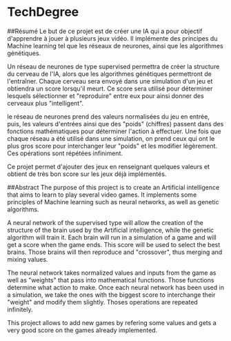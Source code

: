 # TechDegree

##Résumé
Le but de ce projet est de créer une IA qui a pour objectif d'apprendre à jouer à plusieurs jeux vidéo. Il implémente des principes du Machine learning tel que les réseaux de neurones, ainsi que les algorithmes génétiques.

Un réseau de neurones de type supervised permettra de créer la structure du cerveau de l'IA, alors que les algorithmes génétiques permettront de l'entraîner. Chaque cerveau sera envoyé dans une simulation d'un jeu et obtiendra un score lorsqu'il meurt. Ce score sera utilisé pour déterminer lesquels sélectionner et "reproduire" entre eux pour ainsi donner des cerveaux plus "intelligent".

le réseau de neurones prend des valeurs normalisées du jeu en entrée, puis, les valeurs d'entrées ainsi que des "poids" (chiffres) passent dans des fonctions mathématiques pour déterminer l'action à effectuer. Une fois que chaque réseau a été utilisé dans une simulation, on prend ceux qui ont le plus gros score pour interchanger leur "poids" et les modifier légèrement. Ces opérations sont répétées infiniment.

Ce projet permet d'ajouter des jeux en renseignant quelques valeurs et obtient de très bon score sur les jeux déjà implémentés.

##Abstract
The purpose of this project is to create an Artificial intelligence that aims to learn to play several video games. It implements some principles of Machine learning such as neural networks, as well as genetic algorithms.

A neural network of the supervised type will allow the creation of the structure of the brain used by the Artificial intelligence, while the genetic algorithm will train it. Each brain will run in a simulation of a game and will get a score when the game ends. This score will be used to select the best brains. Those brains will then reproduce and "crossover", thus merging and mixing values.

The neural network takes normalized values and inputs from the game as well as "weights" that pass into mathematical functions. Those functions determine what action to make. Once each neural network has been used in a simulation, we take the ones with the biggest score to interchange their "weight" and modify them slightly. Thoses operations are repeated infinitely.

This project allows to add new games by refering some values and gets a very good score on the games already implemented.